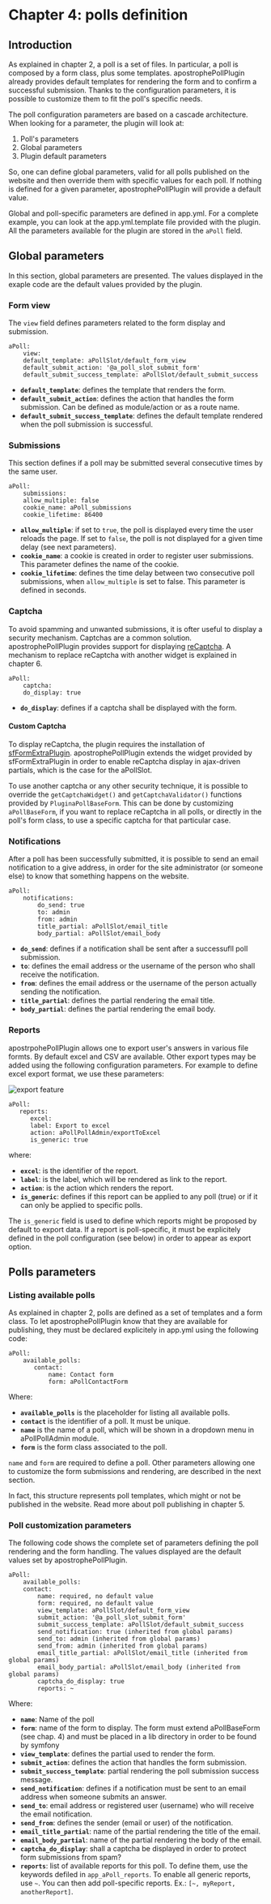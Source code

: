 # Chapter 4: polls definition

## Introduction

As explained in chapter 2, a poll is a set of files. In particular, a poll is composed by a form class, plus some templates. apostrophePollPlugin already provides default templates for rendering the form and to confirm a successful submission. Thanks to the configuration parameters, it is possible to customize them to fit the poll's specific needs.

The poll configuration parameters are based on a cascade architecture. When looking for a parameter, the plugin will look at:

1.   Poll's parameters
2.   Global parameters
3.   Plugin default parameters

So, one can define global parameters, valid for all polls published on the website and then override them with specific values for each poll. If nothing is defined for a given parameter, apostrophePollPlugin will provide a default value.

Global and poll-specific parameters are defined in app.yml. For a complete example, you can look at the app.yml.template file provided with the plugin. All the parameters available for the plugin are stored in the `aPoll` field.



## Global parameters

In this section, global parameters are presented. The values displayed in the exaple code are the default values provided by the plugin.

### Form view

The `view` field defines parameters related to the form display and submission.

	aPoll:
	    view:
		default_template: aPollSlot/default_form_view
		default_submit_action: '@a_poll_slot_submit_form'
		default_submit_success_template: aPollSlot/default_submit_success


* **`default_template`**: defines the template that renders the form. 
* **`default_submit_action`**: defines the action that handles the form submission. Can be defined as module/action or as a route name.
* **`default_submit_success_template`**: defines the default template rendered when the poll submission is successful.

### Submissions

This section defines if a poll may be submitted several consecutive times by the same user. 

	aPoll:
	    submissions:
		allow_multiple: false
		cookie_name: aPoll_submissions
		cookie_lifetime: 86400

* **`allow_multiple`**: if set to `true`, the poll is displayed every time the user reloads the page. If set to `false`, the poll is not displayed for a given time delay (see next parameters).
* **`cookie_name`**: a cookie is created in order to register user submissions. This parameter defines the name of the cookie.
* **`cookie_lifetime`**: defines the time delay between two consecutive poll submissions, when `allow_multiple` is set to false. This parameter is defined in seconds.

### Captcha

To avoid spamming and unwanted submissions, it is ofter useful to display a security mechanism. Captchas are a common solution. apostrophePollPlugin provides support for displaying [reCaptcha](http://www.google.com/recaptcha). A mechanism to replace reCaptcha with another widget is explained in chapter 6.

	aPoll:
	    captcha:
		do_display: true

* **`do_display`**: defines if a captcha shall be displayed with the form.

#### Custom Captcha
 
To display reCaptcha, the plugin requires the installation of [sfFormExtraPlugin](http://www.symfony-project.org/plugins/sfFormExtraPlugin "sfFormExtra"). apostrophePollPlugin extends the widget provided by sfFormExtraPlugin in order to enable reCaptcha display in ajax-driven partials, which is the case for the aPollSlot.

To use another captcha or any other security technique, it is possible to override the `getCaptchaWidget()` and `getCaptchaValidator()` functions provided by `PluginaPollBaseForm`. This can be done by customizing `aPollBaseForm`, if you want to replace reCaptcha in all polls, or directly in the poll's form class, to use a specific captcha for that particular case.




### Notifications

After a poll has been successfully submitted, it is possible to send an email notification to a give address, in order for the site administrator (or someone else) to know that something happens on the website.

	aPoll:
	    notifications:
			do_send: true
			to: admin
			from: admin
			title_partial: aPollSlot/email_title
			body_partial: aPollSlot/email_body

* **`do_send`**: defines if a notification shall be sent after a successufll poll submission.
* **`to`**: defines the email address or the username of the person who shall receive the notification.
* **`from`**: defines the email address or the username of the person actually sending the notification.
* **`title_partial`**: defines the partial rendering the email title.
* **`body_partial`**: defines the partial rendering the email body.


### Reports

apostrpohePollPlugin allows one to export user's answers in various file formts. By default excel and CSV are available. Other export types may be added using the following configuration parameters. For example to define excel export format, we use these parameters:

![export feature](images/export.png "Export feature")


	aPoll:  
	   reports:  
	      excel:  
		  label: Export to excel     
		  action: aPollPollAdmin/exportToExcel  
		  is_generic: true  


where:

* **`excel`**: is the identifier of the report.
* **`label`**: is the label, which will be rendered as link to the report.
* **`action`**: is the action which renders the report.
* **`is_generic`**: defines if this report can be applied to any poll (true) or if it can only be applied to specific polls.

The `is_generic` field is used to define which reports might be proposed by default to export data. If a report is poll-specific, it must be explicitely defined in the poll configuration (see below) in order to appear as export option.

## Polls parameters

### Listing available polls

As explained in chapter 2, polls are defined as a set of templates and a form class. To let apostrophePollPlugin know that they are available for publishing, they must be declared explicitely in app.yml using the following code:

	aPoll:
	    available_polls:
		   contact:
		       name: Contact form
		       form: aPollContactForm

Where:

* **`available_polls`** is the placeholder for listing all available polls.
* **`contact`** is the identifier of a poll. It must be unique.
* **`name`** is the name of a poll, which will be shown in a dropdown menu in aPollPollAdmin module.
* **`form`** is the form class associated to the poll.

`name` and `form` are required to define a poll. Other parameters allowing one to customize the form submissions and rendering, are described in the next section.

In fact, this structure represents poll templates, which might or not be published in the website. Read more about poll publishing in chapter 5.

### Poll customization parameters

The following code shows the complete set of parameters defining the poll rendering and the form handling. The values displayed are the default values set by apostrophePollPlugin.

	aPoll:
	    available_polls:
		contact:
			name: required, no default value
			form: required, no default value
			view_template: aPollSlot/default_form_view
			submit_action: '@a_poll_slot_submit_form'
			submit_success_template: aPollSlot/default_submit_success
			send_notification: true (inherited from global params)
			send_to: admin (inherited from global params)
			send_from: admin (inherited from global params)
			email_title_partial: aPollSlot/email_title (inherited from global params)
			email_body_partial: aPollSlot/email_body (inherited from global params)
			captcha_do_display: true
			reports: ~
    

Where:

* **`name`**: Name of the poll
* **`form`**: name of the form to display. The form must extend aPollBaseForm (see chap. 4) and must be placed in a lib directory in order to be found by symfony
* **`view_template`**: defines the partial used to render the form.
* **`submit_action`**: defines the action that handles the form submission.
* **`submit_success_template`**: partial rendering the poll submission success message.
* **`send_notification`**: defines if a notification must be sent to an email address when someone submits an answer.
* **`send_to`**: email address or registered user (username) who will receive the email notification.
* **`send_from`**: defines the sender (email or user) of the notification.
* **`email_title_partial`**: name of the partial rendering the title of the email.
* **`email_body_partial`**: name of the partial rendering  the body of the email.
* **`captcha_do_display`**: shall a captcha be displayed in order to protect form submissions from spam?
* **`reports`**: list of available reports for this poll. To define them, use the keywords defiled in `app_aPoll_reports`. To enable all generic reports, use `~`. You can then add poll-specific reports. Ex.: `[~, myReport, anotherReport]`.
